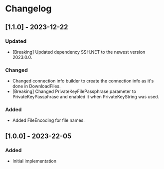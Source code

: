 # Changelog

## [1.1.0] - 2023-12-22
### Updated
- [Breaking] Updated dependency SSH.NET to the newest version 2023.0.0.

### Changed
- Changed connection info builder to create the connection info as it's done in DownloadFiles.
- [Breaking] Changed PrivateKeyFilePassphrase parameter to PrivateKeyPassphrase and enabled it when PrivateKeyString was used.

### Added
- Added FileEncoding for file names.

## [1.0.0] - 2023-22-05
### Added
- Initial implementation
